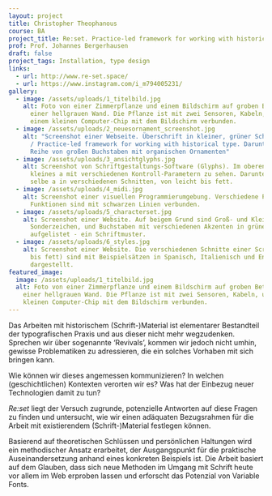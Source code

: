 ```yaml
---
layout: project
title: Christopher Theophanous
course: BA
project_title: Re:set. Practice-led framework for working with historical type.
prof: Prof. Johannes Bergerhausen
draft: false
project_tags: Installation, type design
links:
  - url: http://www.re-set.space/
  - url: https://www.instagram.com/i_m794005231/
gallery:
  - image: /assets/uploads/1_titelbild.jpg
    alt: Foto von einer Zimmerpflanze und einem Bildschirm auf groben Betonboden vor
      einer hellgrauen Wand. Die Pflanze ist mit zwei Sensoren, Kabeln, und
      einem kleinen Computer-Chip mit dem Bildschirm verbunden.
  - image: /assets/uploads/2_neuesornament_screenshot.jpg
    alt: "Screenshot einer Webseite. Überschrift in kleiner, grüner Schrift: Re:set
      / Practice-led framework for working with historical type. Darunter eine
      Reihe von großen Buchstaben mit organischen Ornamenten"
  - image: /assets/uploads/3_ansichtglyphs.jpg
    alt: Screenshot von Schriftgestaltungs-Software (Glyphs). Im oberen Teil ist ein
      kleines a mit verschiedenen Kontroll-Parametern zu sehen. Darunter das
      selbe a in verschiedenen Schnitten, von leicht bis fett.
  - image: /assets/uploads/4_midi.jpg
    alt: Screenshot einer visuellen Programmierumgebung. Verschiedene Parameter und
      Funktionen sind mit schwarzen Linien verbunden.
  - image: /assets/uploads/5_characterset.jpg
    alt: Screenshot einer Website. Auf beigem Grund sind Groß- und Kleinbuchstaben,
      Sonderzeichen, und Buchstaben mit verschiedenen Akzenten in grüner Schrift
      aufgelistet - ein Schriftmuster.
  - image: /assets/uploads/6_styles.jpg
    alt: Screenshot einer Website. Die verschiedenen Schnitte einer Scrift (leicht
      bis fett) sind mit Beispielsätzen in Spanisch, Italienisch und Englisch
      dargestellt.
featured_image:
  image: /assets/uploads/1_titelbild.jpg
  alt: Foto von einer Zimmerpflanze und einem Bildschirm auf groben Betonboden vor
    einer hellgrauen Wand. Die Pflanze ist mit zwei Sensoren, Kabeln, und einem
    kleinen Computer-Chip mit dem Bildschirm verbunden.
---
```

Das Arbeiten mit historischem (Schrift-)Material ist elementarer Bestandteil der typografischen Praxis und aus dieser nicht mehr wegzudenken. Sprechen wir über sogenannte ‘Revivals’, kommen wir jedoch nicht umhin, gewisse Problematiken zu adressieren, die ein solches Vorhaben mit sich bringen kann. 

Wie können wir dieses angemessen kommunizieren? In welchen (geschichtlichen) Kontexten verorten wir es? Was hat der Einbezug neuer Technologien damit zu tun? 

*Re:set* liegt der Versuch zugrunde, potenzielle Antworten auf diese Fragen zu finden und untersucht, wie wir einen adäquaten Bezugsrahmen für die Arbeit mit existierendem (Schrift-)Material festlegen können. 

Basierend auf theoretischen Schlüssen und persönlichen Haltungen wird ein methodischer Ansatz erarbeitet, der Ausgangspunkt für die praktische Auseinandersetzung anhand eines konkreten Beispiels ist. Die Arbeit basiert auf dem Glauben, dass sich neue Methoden im Umgang mit Schrift heute vor allem im Web erproben lassen und erforscht das Potenzial von Variable Fonts.